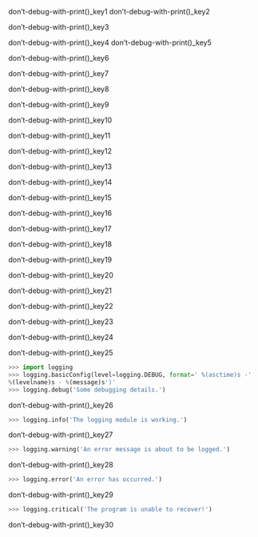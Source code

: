 don’t-debug-with-print()_key1
don’t-debug-with-print()_key2


don’t-debug-with-print()_key3


don’t-debug-with-print()_key4
don’t-debug-with-print()_key5


don’t-debug-with-print()_key6


don’t-debug-with-print()_key7


don’t-debug-with-print()_key8


don’t-debug-with-print()_key9


don’t-debug-with-print()_key10


don’t-debug-with-print()_key11


don’t-debug-with-print()_key12


don’t-debug-with-print()_key13


don’t-debug-with-print()_key14


don’t-debug-with-print()_key15


don’t-debug-with-print()_key16


don’t-debug-with-print()_key17


don’t-debug-with-print()_key18


don’t-debug-with-print()_key19


don’t-debug-with-print()_key20


don’t-debug-with-print()_key21


don’t-debug-with-print()_key22


don’t-debug-with-print()_key23


don’t-debug-with-print()_key24


don’t-debug-with-print()_key25


```python
>>> import logging
>>> logging.basicConfig(level=logging.DEBUG, format=' %(asctime)s -'
%(levelname)s - %(message)s')'
>>> logging.debug('Some debugging details.')
```
don’t-debug-with-print()_key26
```python
>>> logging.info('The logging module is working.')
```
don’t-debug-with-print()_key27
```python
>>> logging.warning('An error message is about to be logged.')
```
don’t-debug-with-print()_key28
```python
>>> logging.error('An error has occurred.')
```
don’t-debug-with-print()_key29
```python
>>> logging.critical('The program is unable to recover!')
```
don’t-debug-with-print()_key30
